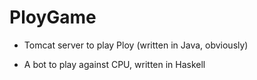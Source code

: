 # PloyGame

- Tomcat server to play Ploy (written in Java, obviously)
- A bot to play against CPU, written in Haskell



   [GameFactory]: <https://github.com/aomerk/PloyGame/edit/haskell-dev-branch/AFB1/HA2VorgabeWS19/HA2VorgabeWS19/src/de/tuberlin/sese/swtpp/gameserver/control/GameFactory.java>
   [Model/Ploy]: <https://github.com/aomerk/PloyGame/tree/haskell-dev-branch/AFB1/HA2VorgabeWS19/HA2VorgabeWS19/src/de/tuberlin/sese/swtpp/gameserver/model/ploy>
   [Issues]: <https://github.com/aomerk/PloyGame/issues>
